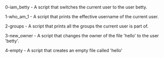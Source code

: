 0-iam_betty - A script that switches the current user to the user betty.

1-who_am_1 - A script that prints the effective username of the current user.

2-groups - A script that prints all the groups the current user is part of.

3-new_owner - A script that changes the owner of the file 'hello' to the user 'betty'.

4-empty - A script that creates an empty file called 'hello'
